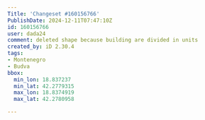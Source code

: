 ```yaml
---
Title: 'Changeset #160156766'
PublishDate: 2024-12-11T07:47:10Z
id: 160156766
user: dada24
comment: deleted shape because building are divided in units
created_by: iD 2.30.4
tags:
- Montenegro
- Budva
bbox:
  min_lon: 18.837237
  min_lat: 42.2779315
  max_lon: 18.8374919
  max_lat: 42.2780958

---
```

